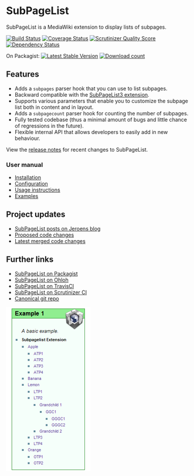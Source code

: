 # SubPageList

SubPageList is a MediaWiki extension to display lists of subpages.

[![Build Status](https://secure.travis-ci.org/wikimedia/mediawiki-extensions-SubPageList.png?branch=master)](http://travis-ci.org/wikimedia/mediawiki-extensions-SubPageList)
[![Coverage Status](https://coveralls.io/repos/wikimedia/mediawiki-extensions-SubPageList/badge.png?branch=master)](https://coveralls.io/r/wikimedia/mediawiki-extensions-SubPageList?branch=master)
[![Scrutinizer Quality Score](https://scrutinizer-ci.com/g/wikimedia/mediawiki-extensions-SubPageList/badges/quality-score.png?s=0f3771f631a554ae32994ece2c0094c4520b267b)](https://scrutinizer-ci.com/g/wikimedia/mediawiki-extensions-SubPageList/)
[![Dependency Status](https://www.versioneye.com/package/php--mediawiki--sub-page-list/badge.png)](https://www.versioneye.com/package/php--mediawiki--sub-page-list)

On Packagist: [![Latest Stable Version](https://poser.pugx.org/mediawiki/sub-page-list/version.png)](https://packagist.org/packages/mediawiki/sub-page-list)
[![Download count](https://poser.pugx.org/mediawiki/sub-page-list/d/total.png)](https://packagist.org/packages/mediawiki/sub-page-list)

## Features

* Adds a <code>subpages</code> parser hook that you can use to list subpages.
* Backward compatible with the [SubPageList3 extension](https://www.mediawiki.org/wiki/Extension:SubPageList3).
* Supports various parameters that enable you to customize the subpage list both in content and in layout.
* Adds a <code>subpagecount</code> parser hook for counting the number of subpages.
* Fully tested codebase (thus a minimal amount of bugs and little chance of regressions in the future).
* Flexible internal API that allows developers to easily add in new behaviour.

View the [release notes](doc/RELEASE-NOTES.md) for recent changes to SubPageList.

### User manual

* [Installation](doc/INSTALL.md)
* [Configuration](doc/CONFIGURATION.md)
* [Usage instructions](https://www.mediawiki.org/wiki/Extension:SubPageList#Usage_instructions)
* [Examples](https://www.mediawiki.org/wiki/Extension:SubPageList#Examples)

## Project updates

* [SubPageList posts on Jeroens blog](http://www.bn2vs.com/blog/tag/subpagelist/)
* [Proposed code changes](https://gerrit.wikimedia.org/r/#/q/status:open+project:mediawiki/extensions/SubPageList,n,z)
* [Latest merged code changes](https://git.wikimedia.org/log/mediawiki%2Fextensions%2FSubPageList.git)

## Further links

* [SubPageList on Packagist](https://packagist.org/packages/mediawiki/sub-page-list)
* [SubPageList on Ohloh](https://www.ohloh.net/p/subpagelist)
* [SubPageList on TravisCI](https://travis-ci.org/wikimedia/mediawiki-extensions-SubPageList/builds)
* [SubPageList on Scrutinizer CI](https://scrutinizer-ci.com/g/wikimedia/mediawiki-extensions-SubPageList/)
* [Canonical git repo](https://gerrit.wikimedia.org/r/p/mediawiki/extensions/SubPageList.git)

<img src="doc/subpagelist.png" />